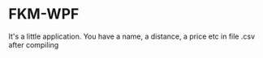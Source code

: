 # FKM-WPF
It's a little application. You have a name, a distance, a price etc in file .csv after compiling
